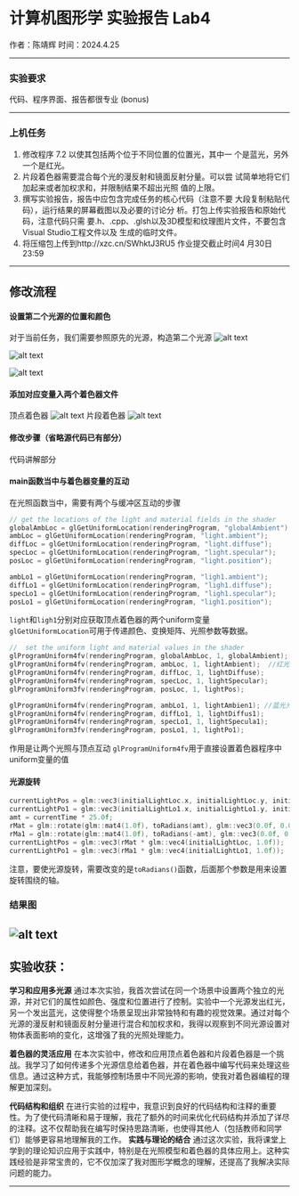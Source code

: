 # 计算机图形学 实验报告 Lab4
作者：陈靖辉 时间：2024.4.25

---
### 实验要求
代码、程序界面、报告都很专业 (bonus)

---
### 上机任务
1. 修改程序 7.2 以使其包括两个位于不同位置的位置光，其中一
个是蓝光，另外一个是红光。
2. 片段着色器需要混合每个光的漫反射和镜面反射分量。可以尝
试简单地将它们加起来或者加权求和，并限制结果不超出光照
值的上限。
3. 撰写实验报告，报告中应包含完成任务的核心代码（注意不要
大段复制粘贴代码），运行结果的屏幕截图以及必要的讨论分
析。打包上传实验报告和原始代码，注意代码只需
要.h、.cpp、.glsh以及3D模型和纹理图片文件，不要包含Visual 
Studio工程文件以及 生成的临时文件。
4. 将压缩包上传到http://xzc.cn/SWhktJ3RU5 作业提交截止时间4
月30日23:59

---
## 修改流程



#### 设置第二个光源的位置和颜色
对于当前任务，我们需要参照原先的光源，构造第二个光源
![alt text](image-1.png)

![alt text](image-2.png)

![alt text](image-3.png)

#### 添加对应变量入两个着色器文件
顶点着色器
![alt text](image-4.png)
片段着色器
![alt text](image-5.png)

#### 修改步骤（省略源代码已有部分）
代码讲解部分
#### main函数当中与着色器变量的互动
在光照函数当中，需要有两个与缓冲区互动的步骤

```cpp
// get the locations of the light and material fields in the shader
globalAmbLoc = glGetUniformLocation(renderingProgram, "globalAmbient");
ambLoc = glGetUniformLocation(renderingProgram, "light.ambient");
diffLoc = glGetUniformLocation(renderingProgram, "light.diffuse");
specLoc = glGetUniformLocation(renderingProgram, "light.specular");
posLoc = glGetUniformLocation(renderingProgram, "light.position");

ambLo1 = glGetUniformLocation(renderingProgram, "ligh1.ambient");
diffLo1 = glGetUniformLocation(renderingProgram, "ligh1.diffuse");
specLo1 = glGetUniformLocation(renderingProgram, "ligh1.specular");
posLo1 = glGetUniformLocation(renderingProgram, "ligh1.position");
```
`light`和`ligh1`分别对应获取顶点着色器的两个uniform变量
`glGetUniformLocation`可用于传递颜色、变换矩阵、光照参数等数据。
```cpp
//  set the uniform light and material values in the shader
glProgramUniform4fv(renderingProgram, globalAmbLoc, 1, globalAmbient);
glProgramUniform4fv(renderingProgram, ambLoc, 1, lightAmbient);  //红光光照
glProgramUniform4fv(renderingProgram, diffLoc, 1, lightDiffuse);
glProgramUniform4fv(renderingProgram, specLoc, 1, lightSpecular);
glProgramUniform3fv(renderingProgram, posLoc, 1, lightPos);

glProgramUniform4fv(renderingProgram, ambLo1, 1, lightAmbien1); //蓝光光照
glProgramUniform4fv(renderingProgram, diffLo1, 1, lightDiffus1);
glProgramUniform4fv(renderingProgram, specLo1, 1, lightSpecula1);
glProgramUniform3fv(renderingProgram, posLo1, 1, lightPo1);
```
作用是让两个光照与顶点互动
`glProgramUniform4fv`用于直接设置着色器程序中uniform变量的值
#### 光源旋转
```cpp
currentLightPos = glm::vec3(initialLightLoc.x, initialLightLoc.y, initialLightLoc.z);
currentLightPo1 = glm::vec3(initialLightLo1.x, initialLightLo1.y, initialLightLo1.z); //位置设置
amt = currentTime * 25.0f;
rMat = glm::rotate(glm::mat4(1.0f), toRadians(amt), glm::vec3(0.0f, 0.0f, 1.0f));
rMa1 = glm::rotate(glm::mat4(1.0f), toRadians(-amt), glm::vec3(0.0f, 0.0f, 1.0f)); //反方向旋转
currentLightPos = glm::vec3(rMat * glm::vec4(initialLightLoc, 1.0f));
currentLightPo1 = glm::vec3(rMa1 * glm::vec4(initialLightLo1, 1.0f));
```
注意，要使光源旋转，需要改变的是`toRadians()`函数，后面那个参数是用来设置旋转围绕的轴。



### 结果图
![alt text](image-6.png)
---
## 实验收获：

__学习和应用多光源__
通过本次实验，我首次尝试在同一个场景中设置两个独立的光源，并对它们的属性如颜色、强度和位置进行了控制。实验中一个光源发出红光，另一个发出蓝光，这使得整个场景呈现出非常独特和有趣的视觉效果。通过对每个光源的漫反射和镜面反射分量进行混合和加权求和，我得以观察到不同光源设置对物体表面影响的变化，这增强了我的光照处理能力。

__着色器的灵活应用__
在本次实验中，修改和应用顶点着色器和片段着色器是一个挑战。我学习了如何传递多个光源信息给着色器，并在着色器中编写代码来处理这些信息。通过这种方式，我能够控制场景中不同光源的影响，使我对着色器编程的理解更加深刻。

__代码结构和组织__
在进行实验的过程中，我意识到良好的代码结构和注释的重要性。为了使代码清晰和易于理解，我花了额外的时间来优化代码结构并添加了详尽的注释。这不仅帮助我在编写时保持思路清晰，也使得其他人（包括教师和同学们）能够更容易地理解我的工作。
__实践与理论的结合__
通过这次实验，我将课堂上学到的理论知识应用于实践中，特别是在光照模型和着色器的具体应用上。这种实践经验是非常宝贵的，它不仅加深了我对图形学概念的理解，还提高了我解决实际问题的能力。

---